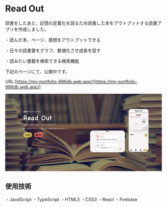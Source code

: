 # Read Out
読書をしたあと、記憶の定着化を図るため読書した本をアウトプットする読書アプリを作成しました。

・読んだ本、ページ、感想をアウトプットできる

・日々の読書量をグラフ、数値化させ成長を促す

・読みたい書籍を検索できる検索機能

下記のページにて、公開中です。

URL:[https://my-portfolio-986db.web.app/](https://my-portfolio-986db.web.app/)

<img src="./src/img/portfolio_top_page.png" />




## 使用技術

・JavaScript
・TypeScript
・HTML5
・CSS3
・React
・Firebase

